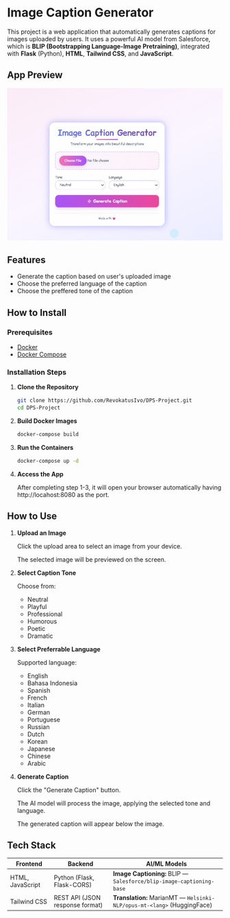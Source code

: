 # Image Caption Generator

This project is a web application that automatically generates captions for images uploaded by users. It uses a powerful AI model from Salesforce, which is **BLIP (Bootstrapping Language-Image Pretraining)**, integrated with **Flask** (Python), **HTML**, **Tailwind CSS**, and **JavaScript**.

## App Preview

![App Preview](default-web.jpg)

## Features

- Generate the caption based on user's uploaded image
- Choose the preferred language of the caption
- Choose the preffered tone of the caption
  
## How to Install

### Prerequisites

- [Docker](https://www.docker.com/products/docker-desktop)
- [Docker Compose](https://docs.docker.com/compose/)

### Installation Steps

1. **Clone the Repository**
   ```bash
   git clone https://github.com/RevokatusIvo/DPS-Project.git
   cd DPS-Project

2. **Build Docker Images**
   ```bash
   docker-compose build

3. **Run the Containers**
   ```bash
   docker-compose up -d

4. **Access the App**

   After completing step 1-3, it will open your browser automatically having http://locahost:8080 as the port.

## How to Use
1. **Upload an Image**

   Click the upload area to select an image from your device.

   The selected image will be previewed on the screen.
   
3. **Select Caption Tone**
 
   Choose from:
   - Neutral
   - Playful
   - Professional
   - Humorous
   - Poetic
   - Dramatic
     
5. **Select Preferrable Language**

    Supported language:
   - English
   - Bahasa Indonesia
   - Spanish
   - French
   - Italian
   - German
   - Portuguese
   - Russian
   - Dutch
   - Korean
   - Japanese
   - Chinese
   - Arabic
    
7. **Generate Caption**

   Click the "Generate Caption" button.

   The AI model will process the image, applying the selected tone and language.

   The generated caption will appear below the image.
   
## Tech Stack

| Frontend                  | Backend                          | AI/ML Models                                                                 |
|---------------------------|----------------------------------|------------------------------------------------------------------------------|
| HTML, JavaScript          | Python (Flask, Flask-CORS)       | **Image Captioning:** BLIP — `Salesforce/blip-image-captioning-base`        |
| Tailwind CSS              | REST API (JSON response format)  | **Translation:** MarianMT — `Helsinki-NLP/opus-mt-<lang>` (HuggingFace)     |
